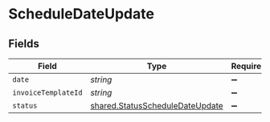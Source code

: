 # ScheduleDateUpdate


## Fields

| Field                                                                                     | Type                                                                                      | Required                                                                                  | Description                                                                               |
| ----------------------------------------------------------------------------------------- | ----------------------------------------------------------------------------------------- | ----------------------------------------------------------------------------------------- | ----------------------------------------------------------------------------------------- |
| `date`                                                                                    | *string*                                                                                  | :heavy_minus_sign:                                                                        | N/A                                                                                       |
| `invoiceTemplateId`                                                                       | *string*                                                                                  | :heavy_minus_sign:                                                                        | N/A                                                                                       |
| `status`                                                                                  | [shared.StatusScheduleDateUpdate](../../../sdk/models/shared/statusscheduledateupdate.md) | :heavy_minus_sign:                                                                        | N/A                                                                                       |